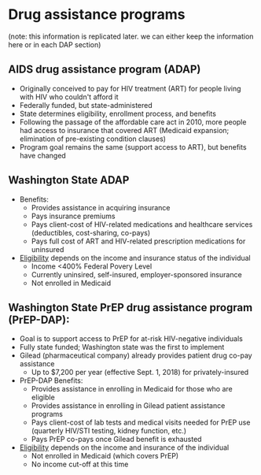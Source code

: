# Drug assistance programs

(note: this information is replicated later. we can either keep the information here or in each DAP section)

## AIDS drug assistance program (ADAP)
- Originally conceived to pay for HIV treatment (ART) for people living with HIV who couldn't afford it
- Federally funded, but state-administered
- State determines eligibility, enrollment process, and benefits
- Following the passage of the affordable care act in 2010, more people had access to insurance that covered ART (Medicaid expansion; elimination of pre-existing condition clauses)
- Program goal remains the same (support access to ART), but benefits have changed

## Washington State ADAP
- Benefits:
    + Provides assistance in acquiring insurance
    + Pays insurance premiums
    + Pays client-cost of HIV-related medications and healthcare services (deductibles, cost-sharing, co-pays)
    + Pays full cost of ART and HIV-related prescription medications for uninsured
- [Eligibility](http://adap.directory/washington#field_eligibility) depends on the income and insurance status of the individual
    + Income <400% Federal Povery Level
    + Currently uninsired, self-insured, employer-sponsored insurance
    + Not enrolled in Medicaid

## Washington State PrEP drug assistance program (PrEP-DAP):
- Goal is to support access to PrEP for at-risk HIV-negative individuals
- Fully state funded; Washington state was the first to implement
- Gilead (pharmaceutical company) already provides patient drug co-pay assistance
    + Up to $7,200 per year (effective Sept. 1, 2018) for privately-insured
- PrEP-DAP Benefits:
    + Provides assistance in enrolling in Medicaid for those who are eligible
    + Provides assistance in enrolling in Gilead patient assistance programs
    + Pays client-cost of lab tests and medical visits needed for PrEP use (quarterly HIV/STI testing, kidney function, etc.)
    + Pays PrEP co-pays once Gilead benefit is exhausted
- [Eligibility](https://www.doh.wa.gov/Portals/1/Documents/Pubs/150-082-PayingForPrEPDecisionTree.pdf) depends on the income and insurance of the individual
    + Not enrolled in Medicaid (which covers PrEP)
    + No income cut-off at this time
